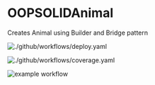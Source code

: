 # OOPSOLIDAnimal
Creates Animal using Builder and Bridge pattern

![./github/workflows/deploy.yaml](https://github.com/LF477/OOPSOLIDAnimal/actions/workflows/deploy.yaml/badge.svg)

![./github/workflows/coverage.yaml](https://github.com/LF477/OOPSOLIDAnimal/actions/workflows/coverage.yaml/badge.svg)

![example workflow](https://github.com/github/docs/actions/workflows/main.yml/badge.svg)
